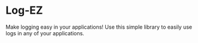 # Log-EZ
Make logging easy in your applications! Use this simple library to easily use logs in any of your applications.